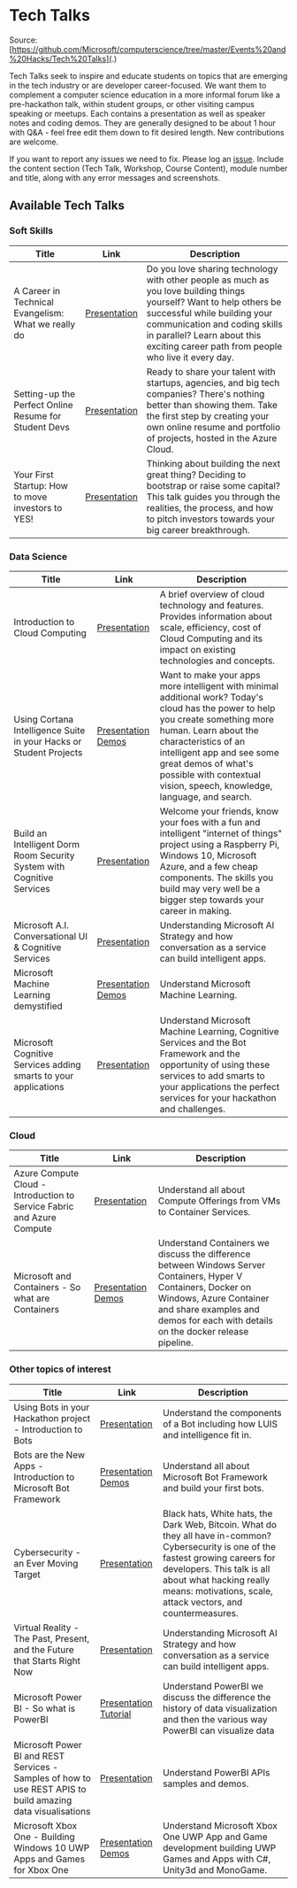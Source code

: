 # Tech Talks

Source: [https://github.com/Microsoft/computerscience/tree/master/Events%20and%20Hacks/Tech%20Talks](.)

Tech Talks seek to inspire and educate students on topics that are emerging in the tech industry or are developer career-focused. We want them to complement a computer science education in a more informal forum like a pre-hackathon talk, within student groups, or other visiting campus speaking or meetups. Each contains a presentation as well as speaker notes and coding demos. They are generally designed to be about 1 hour with Q&A - feel free edit them down to fit desired length. New contributions are welcome.

If you want to report any issues we need to fix. Please log an [issue](https://github.com/Microsoft/computerscience/issues). Include the content section (Tech Talk, Workshop, Course Content), module number and title, along with any error messages and screenshots.

## Available Tech Talks

### Soft Skills

| Title | Link | Description |
| ----- | ---- | ----------- |
| A Career in Technical Evangelism: What we really do | [Presentation](./Tech%20Talk%20-%20A%20career%20in%20developer%20evangelism.pptx) | Do you love sharing technology with other people as much as you love building things yourself? Want to help others be successful while building your communication and coding skills in parallel? Learn about this exciting career path from people who live it every day. |
| Setting-up the Perfect Online Resume for Student Devs | [Presentation](./Tech%20Talk%20-%20Setting%20up%20the%20Perfect%20Online%20Resume%20for%20Student%20Devs.pptx) | Ready to share your talent with startups, agencies, and big tech companies? There's nothing better than showing them. Take the first step by creating your own online resume and portfolio of projects, hosted in the Azure Cloud. |
| Your First Startup: How to move investors to YES! | [Presentation](./Tech%20Talk%20-%20How%20to%20move%20investors%20to%20Yes.pptx) | Thinking about building the next great thing? Deciding to bootstrap or raise some capital? This talk guides you through the realities, the process, and how to pitch investors towards your big career breakthrough. |

### Data Science

| Title | Link | Description |
| ----- | ---- | ----------- |
| Introduction to Cloud Computing | [Presentation](./Tech%20Talk%20-%20Introduction%20to%20Cloud%20Computing.pptx) | A brief overview of cloud technology and features. Provides information about scale, efficiency, cost of Cloud Computing and its impact on existing technologies and concepts. |
| Using Cortana Intelligence Suite in your Hacks or Student Projects | [Presentation](./Tech%20Talk%20-%20Using%20Cortana%20Intelligence%20Suite%20in%20your%20Hacks%20or%20Student%20Projects.pptx) [Demos](./Demos%20-%20Using%20Cortana%20Intelligence%20Suite%20in%20your%20Hacks%20or%20Student%20Projects.zip) | Want to make your apps more intelligent with minimal additional work? Today's cloud has the power to help you create something more human. Learn about the characteristics of an intelligent app and see some great demos of what's possible with contextual vision, speech, knowledge, language, and search. |
| Build an Intelligent Dorm Room Security System with Cognitive Services | [Presentation](./Tech%20Talk%20-%20Build%20an%20Intelligent%20Dorm%20Room%20Security%20System.pptx) | Welcome your friends, know your foes with a fun and intelligent "internet of things" project using a Raspberry Pi, Windows 10, Microsoft Azure, and a few cheap components. The skills you build may very well be a bigger step towards your career in making. |
| Microsoft A.I. Conversational UI & Cognitive Services | [Presentation](./Tech%20Talk%20-%20MicrosoftAI%20ConversationalUI%20%26%20Cognitive.pdf) | Understanding Microsoft AI Strategy and how conversation as a service can build intelligent apps. |
| Microsoft Machine Learning demystified | [Presentation](./Tech%20Talk%20-%20Advanced%20Machine%20Learning.pptx) [Demos](../../Labs/AI%20and%20Machine%20Learning/Azure%20Machine%20Learning/Azure%20Machine%20Learning%20(UWP).md) | Understand Microsoft Machine Learning. |
| Microsoft Cognitive Services adding smarts to your applications | [Presentation](./Tech%20Talk%20-%20Machine%20Learning%20Cognitive%20%26%20Bots.pdf) | Understand Microsoft Machine Learning, Cognitive Services and the Bot Framework and the opportunity of using these services to add smarts to your applications the perfect services for your hackathon and challenges. |

### Cloud

| Title | Link | Description |
| ----- | ---- | ----------- |
| Azure Compute Cloud - Introduction to Service Fabric and Azure Compute | [Presentation](./Tech%20Talk%20-%20Azure%20compute%20cloud.pptx) | Understand all about Compute Offerings from VMs to Container Services. |
| Microsoft and Containers - So what are Containers | [Presentation](./Tech%20Talk%20-%20Microsoft%20and%20Containers.pptx) [Demos](./ContainerDemo) | Understand Containers we discuss the difference between Windows Server Containers, Hyper V Containers, Docker on Windows, Azure Container and share examples and demos for each with details on the docker release pipeline. |

### Other topics of interest

| Title | Link | Description |
| ----- | ---- | ----------- |
| Using Bots in your Hackathon project - Introduction to Bots | [Presentation](./Tech%20Talk%20-%20Using%20Bots%20in%20Your%20Hackathon%20Project.pptx) | Understand the components of a Bot including how LUIS and intelligence fit in. |
| Bots are the New Apps - Introduction to Microsoft Bot Framework | [Presentation](./Tech%20Talk%20-%20Bots%20Are%20the%20New%20Apps.pptx) [Demos](./busbot) | Understand all about Microsoft Bot Framework and build your first bots. |
| Cybersecurity - an Ever Moving Target | [Presentation](./Tech%20Talk%20-%20Cybersecurity%20an%20Ever%20Moving%20Target.pptx) | Black hats, White hats, the Dark Web, Bitcoin. What do they all have in-common? Cybersecurity is one of the fastest growing careers for developers. This talk is all about what hacking really means: motivations, scale, attack vectors, and countermeasures. |
| Virtual Reality - The Past, Present, and the Future that Starts Right Now | [Presentation](./Tech%20Talk%20-%20The%20tech%20path%20towards%20Augmented%20and%20Virtual%20Reality.pptx) | Understanding Microsoft AI Strategy and how conversation as a service can build intelligent apps. |
| Microsoft Power BI - So what is PowerBI | [Presentation](./Tech%20Talk%20-%20PowerBI_StudentPresentation.pptx) [Tutorial](https://blogs.msdn.microsoft.com/uk_faculty_connection/2016/08/31/visualisation-of-data-with-power-bi/) | Understand PowerBI we discuss the difference the history of data visualization and then the various way PowerBI can visualize data |
| Microsoft Power BI and REST Services - Samples of how to use REST APIS to build amazing data visualisations | [Presentation](./Tech%20Talk%20-%20PowerBI_RESTSamples_student.pptx) | Understand PowerBI APIs samples and demos. |
| Microsoft Xbox One - Building Windows 10 UWP Apps and Games for Xbox One | [Presentation](./Tech%20Talk%20-%20Building%20UWP%20Apps%20&%20Games%20for%20XboxOne.pptx) [Demos](./XboxOneUWPDemo) | Understand Microsoft Xbox One UWP App and Game development building UWP Games and Apps with C#, Unity3d and MonoGame. |
